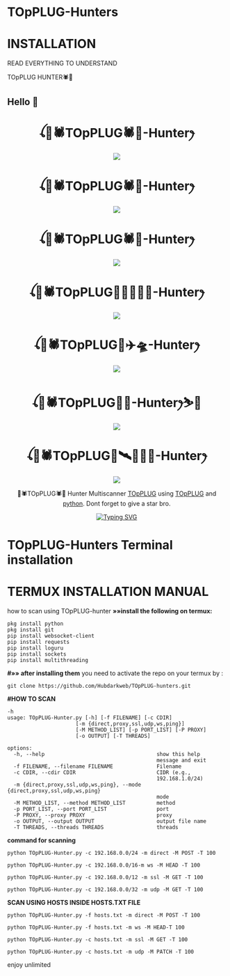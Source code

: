 # TOpPLUG-Hunters
# **INSTALLATION**
READ EVERYTHING TO UNDERSTAND 

TOpPLUG HUNTER🕷🐼
   ## Hello 👋

<h1 align="center">ꪶ🐼🕷TOpPLUG🕷🐼-Hunterꫂ<br></h1>
<p align="center">
<img src="https://i.imgur.com/Gw7jtD0.jpeg, https://i.imgur.com/nB8i4tq.jpeg" />
</p>
<h1 align="center">ꪶ🐼🕷TOpPLUG🕷🐼-Hunterꫂ<br></h1>
<p align="center">
<img src="https://i.imgur.com/or4X9rl.jpeg,https://i.imgur.com/hoRK15o.jpeg" />
</p>
<h1 align="center">ꪶ🐼🕷TOpPLUG🕷🐼-Hunterꫂ<br></h1>
<p align="center">
<img src="https://i.imgur.com/tqP6Vsl.jpeg, https://i.imgur.com/Sfzusgg.jpeg" />
</p>
<h1 align="center">ꪶ🐼🕷TOpPLUG🔫🗽🏴‍☠️🎳-Hunterꫂ<br></h1>
<p align="center">
<img src="https://i.imgur.com/nB8i4tq.jpeg" />
</p>
<h1 align="center">ꪶ🐼🕷TOpPLUG🥷✈️🛸-Hunterꫂ<br></h1>
<p align="center">
<img src="https://i.imgur.com/hoRK15o.jpeg" />
</p>
<h1 align="center">ꪶ🐼🕷TOpPLUG🧑‍💻-Hunterꫂ⛷️🛫<br></h1>
<p align="center">
<img src="https://i.imgur.com/tqP6Vsl.jpeg, https://i.imgur.com/Sfzusgg.jpeg" />
</p>
<h1 align="center">ꪶ🐼🕷TOpPLUG🤿🛰️📡🧑‍💻-Hunterꫂ<br></h1>
<p align="center">
<img src="https://i.imgur.com/Sfzusgg.jpeg" />
</p>
<p align="center">
🐼🕷TOpPLUG🕷🐼 Hunter Multiscanner <a href="https://github.com/Hubdarkweb" target="_blank">TOpPLUG</a> using <a href="https://github.com" target="_blank">TOpPLUG</a> and <a href="https://github.com/python" target="_blank">python</a>. Dont forget to give a star bro.
</p>
<p align="center">
  <a href="https://git.io/typing-svg"><img src="https://readme-typing-svg.demolab.com?font=EB+Garamond&weight=800&size=28&duration=4000&pause=1000&random=false&width=435&lines=+_____🐼🕷TOpPLUG🕷🐼_____;HOST+UNLIMITED+x+HUNTER+BOT;DEVELOPED+BY+🐼🕷TOpPLUG🕷🐼;REALESE+DATE+4%2F9%2F2024." alt="Typing SVG" /></a>
</p>

# TOpPLUG-Hunters Terminal installation 
# TERMUX INSTALLATION MANUAL 
how to scan using TOpPLUG-hunter
**»»install the following on termux:**
````
pkg install python 
pkg install git
pip install websocket-client 
pip install requests 
pip install loguru 
pip install sockets
pip install multithreading 
````

**#»» after installing them**
you need to activate the repo on your termux 
by :
````
git clone https://github.com/Hubdarkweb/TOpPLUG-hunters.git
````
**#HOW TO SCAN**
````
-h
usage: TOpPLUG-Hunter.py [-h] [-f FILENAME] [-c CDIR]
                      [-m {direct,proxy,ssl,udp,ws,ping}]
                      [-M METHOD_LIST] [-p PORT_LIST] [-P PROXY]
                      [-o OUTPUT] [-T THREADS]

options:
  -h, --help                                    show this help
                                                message and exit
  -f FILENAME, --filename FILENAME              Filename
  -c CDIR, --cdir CDIR                          CIDR (e.g.,
                                                192.168.1.0/24)
  -m {direct,proxy,ssl,udp,ws,ping}, --mode {direct,proxy,ssl,udp,ws,ping}
                                                mode
  -M METHOD_LIST, --method METHOD_LIST          method
  -p PORT_LIST, --port PORT_LIST                port
  -P PROXY, --proxy PROXY                       proxy
  -o OUTPUT, --output OUTPUT                    output file name
  -T THREADS, --threads THREADS                 threads
````
  **command for scanning**
  ````
  python TOpPLUG-Hunter.py -c 192.168.0.0/24 -m direct -M POST -T 100
  ````
  ````
  python TOpPLUG-Hunter.py -c 192.168.0.0/16-m ws -M HEAD -T 100
  ````
  ````
  python TOpPLUG-Hunter.py -c 192.168.0.0/12 -m ssl -M GET -T 100
  ````
  ````
  python TOpPLUG-Hunter.py -c 192.168.0.0/32 -m udp -M GET -T 100
  ````
**SCAN USING HOSTS INSIDE HOSTS.TXT FILE**
  ````
  python TOpPLUG-Hunter.py -f hosts.txt -m direct -M POST -T 100
  ````
  ````
  python TOpPLUG-Hunter.py -f hosts.txt -m ws -M HEAD-T 100
  ````
  ````
  python TOpPLUG-Hunter.py -c hosts.txt -m ssl -M GET -T 100
  ````
  ````
  python TOpPLUG-Hunter.py -c hosts.txt -m udp -M PATCH -T 100
  ````
  enjoy unlimited 
